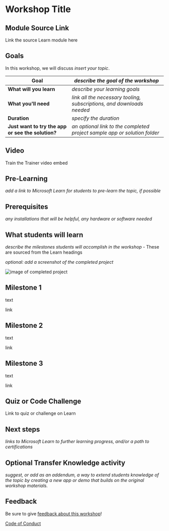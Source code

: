 # Workshop Title

## Module Source Link

Link the source Learn module here

## Goals

In this workshop, we will discuss *insert your topic*.

| **Goal**              | *describe the goal of the workshop*                                    |
| ----------------------------- | --------------------------------------------------------------------- |
| **What will you learn**       | *describe your learning goals*                                        |
| **What you'll need**          | *link all the necessary tooling, subscriptions, and downloads needed* |
| **Duration**                  | *specify the duration*                                                                |
| **Just want to try the app or see the solution?** | *an optional link to the completed project sample app or solution folder*                          |                        

## Video

Train the Trainer video embed

## Pre-Learning

*add a link to Microsoft Learn for students to pre-learn the topic, if possible*

## Prerequisites

*any installations that will be helpful, any hardware or software needed*

## What students will learn

*describe the milestones students will accomplish in the workshop* - These are sourced from the Learn headings

*optional: add a screenshot of the completed project*

![image of completed project](images/placeholder.png)

## Milestone 1

text

link

## Milestone 2

text

link

## Milestone 3

text

link

## Quiz or Code Challenge

Link to quiz or challenge on Learn

## Next steps

*links to Microsoft Learn to further learning progress, and/or a path to certifications*

## Optional Transfer Knowledge activity

*suggest, or add as an addendum, a way to extend students knowledge of the topic by creating a new app or demo that builds on the original workshop materials.*

## Feedback

Be sure to give [feedback about this workshop](https://forms.office.com/r/MdhJWMZthR)!

[Code of Conduct](CODE_OF_CONDUCT.md)

